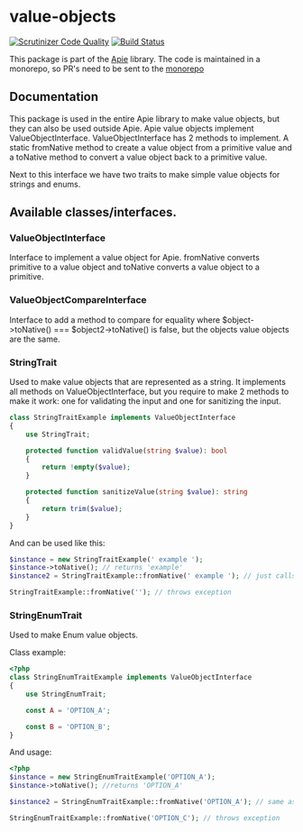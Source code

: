 # value-objects

[![Scrutinizer Code Quality](https://scrutinizer-ci.com/g/apie-lib/value-objects/badges/quality-score.png?b=main)](https://scrutinizer-ci.com/g/apie-lib/value-objects/?branch=main)
[![Build Status](https://scrutinizer-ci.com/g/apie-lib/value-objects/badges/build.png?b=main)](https://scrutinizer-ci.com/g/apie-lib/value-objects/build-status/main)

This package is part of the [Apie](https://github.com/apie-lib) library.
The code is maintained in a monorepo, so PR's need to be sent to the [monorepo](https://github.com/apie-lib/apie-lib-monorepo/pulls)

## Documentation
This package is used in the entire Apie library to make value objects, but they can also be used outside Apie. Apie value
objects implement ValueObjectInterface. ValueObjectInterface has 2 methods to implement. A static fromNative method to
create a value object from a primitive value and a toNative method to convert a value object back to a primitive value.

Next to this interface we have two traits to make simple value objects for strings and enums.

## Available classes/interfaces.

### ValueObjectInterface
Interface to implement a value object for Apie. fromNative converts primitive to a value object and toNative converts
a value object to a primitive.

### ValueObjectCompareInterface
Interface to add a method to compare for equality where $object->toNative() === $object2->toNative() is false, but the
objects value objects are the same.

### StringTrait
Used to make value objects that are represented as a string. It implements all methods on ValueObjectInterface,
but you require to make 2 methods to make it work: one for validating the input and one for sanitizing the input.

```php
class StringTraitExample implements ValueObjectInterface
{
    use StringTrait;

    protected function validValue(string $value): bool
    {
        return !empty($value);
    }

    protected function sanitizeValue(string $value): string
    {
        return trim($value);
    }
}
```
And can be used like this:
```php
$instance = new StringTraitExample(' example ');
$instance->toNative(); // returns 'example'
$instance2 = StringTraitExample::fromNative(' example '); // just calls the constructor.

StringTraitExample::fromNative(''); // throws exception
```

### StringEnumTrait
Used to make Enum value objects.

Class example:
```php
<?php
class StringEnumTraitExample implements ValueObjectInterface
{
    use StringEnumTrait;

    const A = 'OPTION_A';

    const B = 'OPTION_B';
}
```

And usage:
```php
<?php
$instance = new StringEnumTraitExample('OPTION_A');
$instance->toNative(); //returns 'OPTION_A'

$instance2 = StringEnumTraitExample::fromNative('OPTION_A'); // same as constructor call

StringEnumTraitExample::fromNative('OPTION_C'); // throws exception
```
